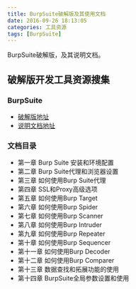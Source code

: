 ```yaml
---
title: BurpSuite破解版及其使用文档
date: 2016-09-26 18:13:05
categories: 工具资源
tags: [BurpSuite]
---
```


BurpSuite破解版，及其说明文档。

<!-- more -->

## 破解版开发工具资源搜集 ##

### BurpSuite ###

- [破解版地址](http://page74.ctfile.com/shared/folder_17864246_732c7a40/)
- [说明文档地址](http://page74.ctfile.com/shared/folder_17685272_dc9bbed4/)

### 文档目录 ###

- 第一章 Burp Suite 安装和环境配置
- 第二章 Burp Suite代理和浏览器设置
- 第三章 如何使用Burp Suite代理
- 第四章 SSL和Proxy高级选项
- 第五章 如何使用Burp Target
- 第六章 如何使用Burp Spider
- 第七章 如何使用Burp Scanner
- 第八章 如何使用Burp Intruder
- 第九章 如何使用Burp Repeater
- 第十章 如何使用Burp Sequencer
- 第十一章 如何使用Burp Decoder
- 第十二章 如何使用Burp Comparer
- 第十三章 数据查找和拓展功能的使用
- 第十四章 BurpSuite全局参数设置和使用


